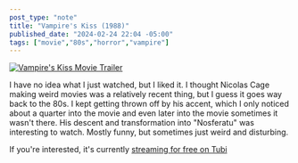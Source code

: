 ```yaml
---
post_type: "note" 
title: "Vampire's Kiss (1988)"
published_date: "2024-02-24 22:04 -05:00"
tags: ["movie","80s","horror","vampire"]
---
```


[![Vampire's Kiss Movie Trailer](http://img.youtube.com/vi/PnoSxO_2ghQ/0.jpg)](https://www.youtube.com/watch?v=PnoSxO_2ghQ "Vampire's Kiss Movie Trailer")

I have no idea what I just watched, but I liked it. I thought Nicolas Cage making weird movies was a relatively recent thing, but I guess it goes way back to the 80s. I kept getting thrown off by his accent, which I only noticed about a quarter into the movie and even later into the movie sometimes it wasn't there. His descent and transformation into "Nosferatu" was interesting to watch. Mostly funny, but sometimes just weird and disturbing. 

If you're interested, it's currently [streaming for free on Tubi](https://tubitv.com/movies/674418/vampire-s-kiss)